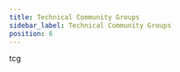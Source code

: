 ```yaml
---
title: Technical Community Groups
sidebar_label: Technical Community Groups
position: 6
---
```


tcg